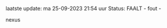 laatste update: 
ma 25-09-2023 21:54   uur 
Status: FAALT - fout - 
<div class="service R">nexus</div>